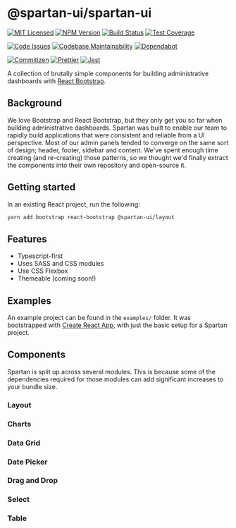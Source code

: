 # @spartan-ui/spartan-ui

[![MIT Licensed][icon-license]][link-license]
[![NPM Version][icon-npm]][link-npm]
[![Build Status][icon-ci]][link-ci]
[![Test Coverage][icon-coverage]][link-coverage]

[![Code Issues][icon-issues]][link-issues]
[![Codebase Maintainability][icon-maintainability]][link-maintainability]
[![Dependabot][icon-dependabot]][link-dependabot]

[![Commitizen][icon-commitizen]][link-commitizen]
[![Prettier][icon-prettier]][link-prettier]
[![Jest][icon-jest]][link-jest]

A collection of brutally simple components for building administrative
dashboards with [React Bootstrap][link-react-bootstrap].

## Background

We love Bootstrap and React Bootstrap, but they only get you so far when
building administrative dashboards. Spartan was built to enable our team to
rapidly build applications that were consistent and reliable from a UI
perspective. Most of our admin panels tended to converge on the same sort of
design; header, footer, sidebar and content. We've spent enough time creating
(and re-creating) those patterns, so we thought we'd finally extract the
components into their own repository and open-source it.

## Getting started

In an existing React project, run the following:

```bash
yarn add bootstrap react-bootstrap @spartan-ui/layout
```

## Features

- Typescript-first
- Uses SASS and CSS modules
- Use CSS Flexbox
- Themeable (coming soon!)

## Examples

An example project can be found in the `examples/` folder. It was bootstrapped
with [Create React App][link-create-react-app], with just the basic setup for a
Spartan project.

[link-create-react-app]: https://reactjs.org/docs/create-a-new-react-app.html

## Components

Spartan is split up across several modules. This is because some of the
dependencies required for those modules can add significant increases
to your bundle size.

### Layout

### Charts

### Data Grid

### Date Picker

### Drag and Drop

### Select

### Table

[icon-license]: https://img.shields.io/github/license/spartan-ui/spartan-ui.svg?longCache=true&style=flat
[link-license]: LICENSE
[icon-npm]: https://img.shields.io/github/lerna-json/v/spartan-ui/spartan-ui?label=npm&logo=npm&longCache=true&style=flat
[link-npm]: https://www.npmjs.com/package/@spartan-ui/spartan-ui
[icon-ci]: https://img.shields.io/github/workflow/status/spartan-ui/spartan-ui/CI/master.svg?logo=github-actions&longCache=true&style=flat
[link-ci]: https://github.com/spartan-ui/spartan-ui/actions
[icon-coverage]: https://img.shields.io/codecov/c/github/spartan-ui/spartan-ui/develop.svg?logo=codecov&longCache=true&style=flat
[link-coverage]: https://codecov.io/gh/spartan-ui/spartan-ui

[icon-issues]: https://img.shields.io/codeclimate/issues/spartan-ui/spartan-ui.svg?logo=code-climate&longCache=true&style=flat
[link-issues]: https://codeclimate.com/github/spartan-ui/spartan-ui/issues
[icon-maintainability]: https://img.shields.io/codeclimate/maintainability/spartan-ui/spartan-ui.svg?logo=code-climate&longCache=true&style=flat
[link-maintainability]: https://codeclimate.com/github/spartan-ui/spartan-ui
[icon-dependabot]: https://img.shields.io/badge/dependabot-enabled-blue.svg?logo=dependabot&longCache=true&style=flat
[link-dependabot]: https://greenkeeper.io/

[icon-commitizen]: https://img.shields.io/badge/commitizen-friendly-brightgreen.svg?longCache=true&style=flat
[link-commitizen]: http://commitizen.github.io/cz-cli/
[icon-prettier]: https://img.shields.io/badge/code_style-prettier-ff69b4.svg?logo=prettier&longCache=true&style=flat
[link-prettier]: https://prettier.io/
[icon-jest]: https://img.shields.io/badge/tested_with-jest-99424f.svg?logo=jest&longCache=true&style=flat
[link-jest]: https://jestjs.io/

[link-react-bootstrap]: https://react-bootstrap.github.io/
